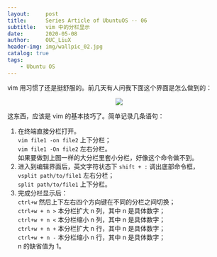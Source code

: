 ```yaml
---
layout:     post
title:      Series Article of UbuntuOS -- 06 
subtitle:   vim 中的分栏显示          
date:       2020-05-08
author:     OUC_LiuX
header-img: img/wallpic_02.jpg
catalog: true
tags:
    - Ubuntu OS
---
```


vim 用习惯了还是挺舒服的。前几天有人问我下面这个界面是怎么做到的：     
<div align=center><img src="https://raw.githubusercontent.com/OUCliuxiang/OUCliuxiang.github.io/master/img/ubuntuSeries/ubuntu002.png"></div>     

这东西，应该是 vim 的基本技巧了。简单记录几条语句：    
1. 在终端直接分栏打开。    
   `vim file1 -on file2` 上下分栏；      
   `vim file1 -On file2` 左右分栏。    
   如果要做到上图一样的大分栏里套小分栏，好像这个命令做不到。     
2. 进入到编辑界面后，英文字符状态下 `shift + :` 调出底部命令框，     
   `vsplit path/to/file1` 左右分栏；        
   `split path/to/file1` 上下分栏。     
3. 完成分栏显示后：      
   `ctrl+w` 然后上下左右四个方向键在不同的分栏之间切换；      
   `ctrl+w + n >` 本分栏扩大 n 列，其中 n 是具体数字；     
   `ctrl+w + n <` 本分栏缩小 n 列，其中 n 是具体数字；    
   `ctrl+w + n +` 本分栏扩大 n 行，其中 n 是具体数字；          
   `ctrl+w + n -` 本分栏缩小 n 行，其中 n 是具体数字；          
   n 的缺省值为 1。      
